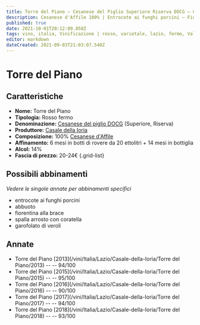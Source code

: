 ```yaml
---
title: Torre del Piano – Cesanese del Piglio Superiore Riserva DOCG – Casale della Ioria – Lazio (IT) – 20-24€ – 4★-5★
description: Cesanese d'Affile 100% | Entrocote ai funghi porcini – Fiorentina alla brace – Spalla arrosto con coratella – Garofolato di veroli
published: true
date: 2021-10-01T20:12:09.858Z
tags: vino, italia, Vinificazione | rosso, varietale, lazio, fermo, Valutazioni | 5 stelle, cesanese d'affile, entrocote ai funghi porcini, Vitigni | Vitigni | Abbuoto fiorentina alla brace, spalla arrosto con coratella, garofolato di veroli, Prezzi | 20-24€
editor: markdown
dateCreated: 2021-09-03T21:03:07.540Z
---
```


# Torre del Piano

## Caratteristiche
- **Nome:** Torre del Piano
- **Tipologia:** Rosso fermo
- **Denominazione:** [Cesanese del piglio DOCG](/denominazioni/Italia/Lazio/DOCG/Cesanese-del-piglio) (Superiore, Riserva)
- **Produttore:** [Casale della Ioria](/produttori/Italia/Lazio/Casale-della-Ioria) 
- **Composizione:** 100% [Cesanese d'Affile](/vitigni/Italia/bacca-nera/cesanese-d-affile)
- **Affinamento:** 6 mesi in botti di rovere da 20 ettolitri + 14 mesi in bottiglia
- **Alcol:** 14%
- **Fascia di prezzo:** 20-24€
{.grid-list}



## Possibili abbinamenti
*Vedere le singole annate per abbinamenti specifici*

- entrocote ai funghi porcini
- abbuoto
- fiorentina alla brace
- spalla arrosto con coratella
- garofolato di veroli

## Annate
- Torre del Piano [2013](/vini/Italia/Lazio/Casale-della-Ioria/Torre del Piano/2013) -- <span class="star-5"></span> -- 94/100
- Torre del Piano [2015](/vini/Italia/Lazio/Casale-della-Ioria/Torre del Piano/2015) -- <span class="star-5"></span> -- 95/100
- Torre del Piano [2016](/vini/Italia/Lazio/Casale-della-Ioria/Torre del Piano/2016) -- <span class="star-4"></span> -- 90/100
- Torre del Piano [2017](/vini/Italia/Lazio/Casale-della-Ioria/Torre del Piano/2017) -- <span class="star-5"></span> -- 94/100
- Torre del Piano [2018](/vini/Italia/Lazio/Casale-della-Ioria/Torre del Piano/2018) -- <span class="star-5"></span> -- 93/100

